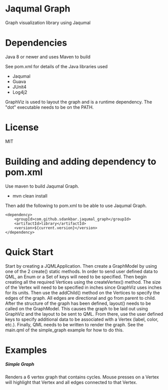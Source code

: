 # Jaqumal Graph
Graph visualization library using Jaqumal

# Dependencies

Java 8 or newer and uses Maven to build

See pom.xml for details of the Java libraries used

* Jaqumal
* Guava
* JUnit4
* Log4j2

GraphViz is used to layout the graph and is a runtime dependency.  The "dot" executable needs to be on the PATH.

# License

MIT

# Building and adding dependency to pom.xml

Use maven to build Jaqumal Graph.

- mvn clean install
  
Then add the following to pom.xml to be able to use Jaqumal Graph.

```
<dependency>
	<groupId>com.github.sdankbar.jaqumal_graph</groupId>
	<artifactId>library</artifactId>
	<version>${current.version}</version>
</dependency>
```

# Quick Start

Start by creating a JQMLApplication.  Then create a GraphModel by using one of the 2 create() static methods.  In order to send user defined data to QML, an Enum or a Set of keys will need to be specified.  Then begin creating all the required Vertices using the createVertex() method.  The size of the Vertex will need to be specified in inches since GraphViz uses inches for its units.  Then use the addChild() method on the Vertices to specify the edges of the graph.  All edges are directional and go from parent to child.  After the structure of the graph has been defined, layout() needs to be called on the GraphModel.  This causes the graph to be laid out using GraphViz and the layout to be sent to QML.  From there, use the user defined keys to specify additional data to be associated with a Vertex (label, color, etc.).  Finally, QML needs to be written to render the graph.  See the main.qml of the simple_graph example for how to do this.

# Examples

##### Simple Graph

Renders a 6 vertex graph that contains cycles.  Mouse presses on a Vertex will highlight that Vertex and all edges connected to that Vertex.